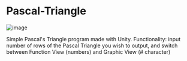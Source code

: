 # Pascal-Triangle
 
![image](https://github.com/AFF771/Pascal-Triangle/assets/77150252/3f953ca5-57d8-4d07-ac0e-50b39d9e6515)

Simple Pascal's Triangle program made with Unity.
Functionality: input number of rows of the Pascal Triangle you wish to output, and switch between Function View (numbers) and Graphic View (# character)
